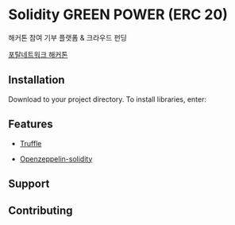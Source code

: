 # Solidity GREEN POWER (ERC 20) 

해커톤 참여 기부 플랫폼 & 크라우드 펀딩

[포탈네트워크 해커톤](https://hackathon.portal.network/) 

## Installation 
Download to your project directory. 
To install libraries, enter: 

## Features 

* [Truffle](https://github.com/trufflesuite/truffle) 

* [Openzeppelin-solidity](https://github.com/OpenZeppelin/openzeppelin-solidity) 


## Support 


## Contributing 
